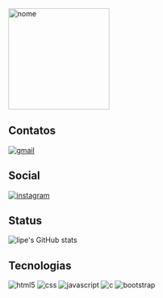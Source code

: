 <img width="200" alt="nome" src="https://lh3.googleusercontent.com/pw/AP1GczPZNNyqZUvCtMFxB9ubldlXHHL3OaWLitEVzTIYtGK0ou30C47DRQKtsMCmMfJLYIu9gxF-5wzjfNf-Ii9JFzJ8wOQu_A9FoGvZ04ABnbtYbJU98HX8SgntSBW1cJSKOc4oqfn2m1mjZ0SxUbaxftE=w600-h300-s-no-gm?authuser=1">

## Contatos <br> 
[![gmail](https://img.shields.io/badge/Gmail-D14836?style=for-the-badge&logo=gmail&logoColor=white)](https://mail.google.com/mail/u/1/?pli=1#inbox?compose=DmwnWtMqhZwbXpwMGvGWpzXMspcXrbzJxWlWKHZLJGwbDKchgBkbrKMnxkLhJhcFqxLnfLjvxZRL)

## Social <br> 
[![instagram](https://img.shields.io/badge/Instagram-E4405F?style=for-the-badge&logo=instagram&logoColor=white)](https://www.instagram.com/lipe_fenske/)

## Status
![lipe's GitHub stats](https://github-readme-stats.vercel.app/api?username=lipefsk05&theme=great-gatsby)
[![]()]()

## Tecnologias <br> 
<div style="display: inline_block"> 
<img aling="center" alt=html5 src="https://img.shields.io/badge/HTML5-E34F26?style=for-the-badge&logo=html5&logoColor=white"> 
<img aling="center" alt=css src="https://img.shields.io/badge/CSS-239120?&style=for-the-badge&logo=css3&logoColor=white"> 
<img aling="center" alt=javascript src="https://img.shields.io/badge/JavaScript-323330?style=for-the-badge&logo=javascript&logoColor=F7DF1E"> 
<img aling="center" alt=c src="https://img.shields.io/badge/C-00599C?style=for-the-badge&logo=c&logoColor=white">
<img aling="center" alt=bootstrap src="https://img.shields.io/badge/Bootstrap-563D7C?style=for-the-badge&logo=bootstrap&logoColor=white"> </div> 

